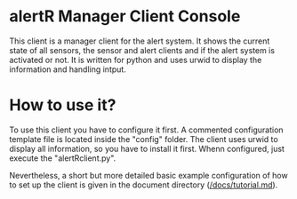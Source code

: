 alertR Manager Client Console
======

This client is a manager client for the alert system. It shows the current state of all sensors, the sensor and alert clients and if the alert system is activated or not. It is written for python and uses urwid to display the information and handling intput.


How to use it?
======

To use this client you have to configure it first. A commented configuration template file is located inside the "config" folder. The client uses urwid to display all information, so you have to install it first. Whenn configured, just execute the "alertRclient.py".

Nevertheless, a short but more detailed basic example configuration of how to set up the client is given in the document directory ([/docs/tutorial.md](/docs/tutorial.md)).